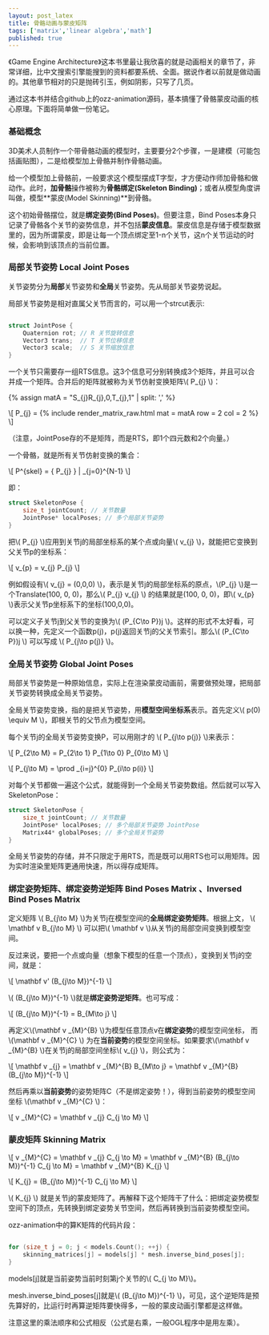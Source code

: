 ```yaml
---
layout: post_latex
title: 骨骼动画与蒙皮矩阵
tags: ['matrix','linear algebra','math']
published: true
---
```


《Game Engine Architecture》这本书里最让我欣喜的就是动画相关的章节了，非常详细，比中文搜索引擎能搜到的资料都要系统、全面。据说作者以前就是做动画的。其他章节相对的只是抛砖引玉，例如阴影，只写了几页。

通过这本书并结合github上的ozz-animation源码，基本搞懂了骨骼蒙皮动画的核心原理。下面将简单做一份笔记。

<!--more-->


### 基础概念

3D美术人员制作一个带骨骼动画的模型时，主要要分2个步骤，一是建模（可能包括画贴图），二是给模型加上骨骼并制作骨骼动画。

给一个模型加上骨骼前，一般要求这个模型摆成T字型，才方便动作师加骨骼和做动作。此时，**加骨骼**操作被称为**骨骼绑定(Skeleton Binding)**；或者从模型角度讲叫做，模型**蒙皮(Model Skinning)**到骨骼。

这个初始骨骼摆位，就是**绑定姿势(Bind Poses)**。但要注意，Bind Poses本身只记录了骨骼各个关节的姿势信息，并不包括**蒙皮信息**。蒙皮信息是存储于模型数据里的，因为所谓蒙皮，即是让每一个顶点绑定至1-n个关节，这n个关节运动的时候，会影响到该顶点的当前位置。

### 局部关节姿势 Local Joint Poses

关节姿势分为**局部**关节姿势和**全局**关节姿势。先从局部关节姿势说起。


局部关节姿势是相对直属父关节而言的，可以用一个strcut表示:

```c

struct JointPose {
    Quaternion rot; // R 关节旋转信息
    Vector3 trans;  // T 关节位移信息
    Vector3 scale;  // S 关节缩放信息
}

```

一个关节只需要存一组RTS信息。这3个信息可分别转换成3个矩阵，并且可以合并成一个矩阵。合并后的矩阵就被称为关节仿射变换矩阵\\( P\_\{j\} \\)：

{% assign matA = "S\_\{j\}R\_\{j\},0,T\_\{j\},1" | split: ',' %}

\\[ P\_\{j\} = {% include render_matrix_raw.html mat = matA row = 2 col = 2 %} \\]

（注意，JointPose存的不是矩阵，而是RTS，即1个四元数和2个向量。）

一个骨骼，就是所有关节仿射变换的集合：

\\[ P\^\{skel\} = { P\_\{j\} } | \_\{j=0}\^\{N-1\} \\]

即：

```c
struct SkeletonPose {
    size_t jointCount; // 关节数量
    JointPose* localPoses; // 多个局部关节姿势
}
```

把\\( P\_\{j\} \\)应用到关节j的局部坐标系的某个点或向量\\( v\_\{j\} \\)，就能把它变换到父关节p的坐标系：

\\[ v\_\{p\} =  v\_\{j\} P\_\{j\} \\]

例如假设有\\( v\_\{j\} = (0,0,0) \\)，表示是关节j的局部坐标系的原点，\\(P\_\{j\} \\)是一个Translate(100, 0, 0)，那么\\( P\_\{j\} v\_\{j\}  \\) 的结果就是(100, 0, 0)，即\\( v\_\{p\} \\)表示父关节p坐标系下的坐标(100,0,0)。


可以定义子关节j到父关节的变换为\\( (P\_\{C\\to P\})j \\)。这样的形式不太好看，可以换一种，先定义一个函数p(j)，p(j)返回关节j的父关节索引。那么\\( (P\_\{C\\to P\})j \\) 可以写成 \\( P\_\{j\\to p(j)\} \\)。

### 全局关节姿势 Global Joint Poses

局部关节姿势是一种原始信息，实际上在渲染蒙皮动画前，需要做预处理，把局部关节姿势转换成全局关节姿势。

全局关节姿势变换，指的是把关节姿势，用**模型空间坐标系**表示。首先定义\\( p(0) \equiv M \\)，即根关节的父节点为模型空间。


每个关节j的全局关节姿势变换P，可以用刚才的 \\( P\_\{j\\to p(j)\} \\)来表示：

\\[ P\_\{2\\to M\} = P\_\{2\\to 1\} P\_\{1\\to 0\} P\_\{0\\to M\} \\]


\\[ P\_\{j\\to M\} = \prod \_\{i=j\}\^\{0\} P\_\{i\\to p(i)\} \\]

对每个关节都做一遍这个公式，就能得到一个全局关节姿势数组。然后就可以写入SkeletonPose：

```c
struct SkeletonPose {
    size_t jointCount; // 关节数量
    JointPose* localPoses; // 多个局部关节姿势 JointPose
    Matrix44* globalPoses; // 多个全局关节姿势
}
```

全局关节姿势的存储，并不只限定于用RTS，而是既可以用RTS也可以用矩阵。因为实时渲染里矩阵更通用快速，所以得存成矩阵。

### 绑定姿势矩阵、绑定姿势逆矩阵 Bind Poses Matrix 、Inversed Bind Poses Matrix 

定义矩阵 \\( B\_\{j\\to M\} \\)为关节j在模型空间的**全局绑定姿势矩阵**。根据上文， \\( \\mathbf v B\_\{j\\to M\} \\) 可以把\\(  \\mathbf v \\)从关节j的局部空间变换到模型空间。

反过来说，要把一个点或向量（想象下模型的任意一个顶点），变换到关节j的空间，就是：

 \\[ \\mathbf v' (B\_\{j\\to M\})\^\{-1\} \\] 

\\( (B\_\{j\\to M\})\^\{-1\}  \\)就是**绑定姿势逆矩阵**。也可写成：

\\[ (B\_\{j\\to M\})\^\{-1\} = B\_\{M\\to j\} \\] 

再定义\\(\\mathbf v \_\{M\}\^\{B\} \\)为模型任意顶点v在**绑定姿势**的模型空间坐标， 而 \\(\\mathbf v \_\{M\}\^\{C\} \\) 为在**当前姿势**的模型空间坐标。如果要求\\(\\mathbf v \_\{M\}\^\{B\} \\)在关节j的局部空间坐标\\( v\_\{j\} \\)，则公式为：

\\[ \\mathbf v \_\{j\} = \\mathbf v \_\{M\}\^\{B\} B\_\{M\\to j\} = \\mathbf v \_\{M\}\^\{B\} (B\_\{j\\to M\})\^\{-1\}  \\] 

然后再乘以**当前姿势**的姿势矩阵C（不是绑定姿势！），得到当前姿势的模型空间坐标 \\(\\mathbf v \_\{M\}\^\{C\} \\)：

\\[ v \_\{M\}\^\{C\} = \\mathbf v \_\{j\} C\_\{j \\to M\}  \\] 


### 蒙皮矩阵 Skinning Matrix

\\[ v \_\{M\}\^\{C\} = \\mathbf v \_\{j\} C\_\{j \\to M\}  = \\mathbf v \_\{M\}\^\{B\} (B\_\{j\\to M\})\^\{-1\}  C\_\{j \\to M\} =   \\mathbf v \_\{M\}\^\{B\}  K\_\{j\} \\] 


\\[ K\_\{j\} = (B\_\{j\\to M\})\^\{-1\}  C\_\{j \\to M\} \\]

\\( K\_\{j\} \\) 就是关节j的蒙皮矩阵了。再解释下这个矩阵干了什么：把绑定姿势模型空间下的顶点，先转换到绑定姿势关节空间，然后再转换到当前姿势模型空间。

ozz-animation中的算K矩阵的代码片段：

```c

for (size_t j = 0; j < models.Count(); ++j) {
    skinning_matrices[j] = models[j] * mesh.inverse_bind_poses[j];
}

```

models[j]就是当前姿势当前时刻第j个关节的\\( C\_\{j \\to M\}\\)。

mesh.inverse_bind_poses[j]就是\\( (B\_\{j\\to M\})\^\{-1\} \\)，可见，这个逆矩阵是预先算好的，比运行时再算逆矩阵要快得多，一般的蒙皮动画引擎都是这样做。

注意这里的乘法顺序和公式相反（公式是右乘，一般OGL程序中是用左乘）。
